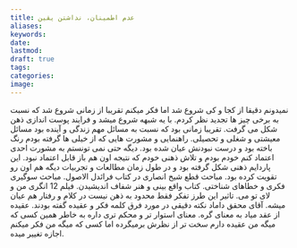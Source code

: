 ```yaml
---
title: عدم اطمینان، نداشتن یقین
aliases: 
keywords: 
date: 
lastmod: 
draft: true
tags: 
categories: 
image:
---
```



نمیدونم دقیقا از کجا و کی شروع شد اما فکر میکنم تقریبا از زمانی شروع شد که نسبت به برخی چیز ها تجدید نظر کردم. با یه شبهه شروع میشد و فرایند پوست اندازی ذهن شکل می گرفت. تقریبا زمانی بود که نسبت به مسائل مهم زندگی و آینده بود مسائل معیشتی و شغلی و تحصیلی. راهنمایی و مشورت هایی که از خیلی ها گرفته بودم رنگ باخته بود و درست نبودنش عیان شده بود. دیگه حتی نمی تونستم به مشورت احدی اعتماد کنم خودم بودم و تلاش ذهنی خودم که نتیجه اون هم باز قابل اعتماد نبود.
این پاردایم ذهنی شکل گرفته بود و در طول زمان مطالعات و تجربیات دیگه هم اون رو تقویت کرده بود. مباحث قطع شیخ انصاری در کتاب فرائدل الاصول. مباحث سوگیری فکری و خطاهای شناختی. کتاب واقع بینی و هنر شفاف اندیشیدن. فیلم 12 انگری من و لای تو می.
تاثیر این طرز تفکر فقط محدود به ذهن نیست در کلام و رفتار هم عیان میشه. آقای محقق داماد نکته دقیقی در مورد فرق کلمه فکر و عقیده گفته بودند. عقیده از عقد میاد به معنای گره. معنای استوار تر و محکم تری داره به خاطر همین کسی که میگه من عقیده دارم سخت تر از نظرش برمیگرده اما کسی که میگه من فکر میکنم اجازه تغییر میده.